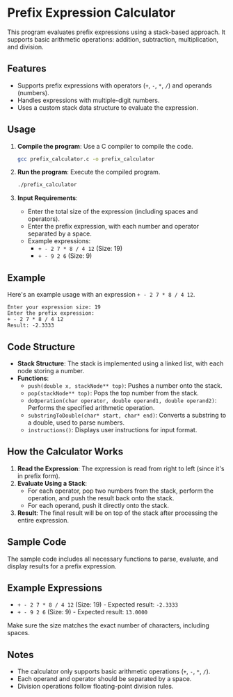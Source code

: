 # Prefix Expression Calculator

This program evaluates prefix expressions using a stack-based approach. It supports basic arithmetic operations: addition, subtraction, multiplication, and division.

## Features

- Supports prefix expressions with operators (`+`, `-`, `*`, `/`) and operands (numbers).
- Handles expressions with multiple-digit numbers.
- Uses a custom stack data structure to evaluate the expression.

## Usage

1. **Compile the program**: Use a C compiler to compile the code.
   ```sh
   gcc prefix_calculator.c -o prefix_calculator
   ```
2. **Run the program**: Execute the compiled program.
   ```sh
   ./prefix_calculator
   ```

3. **Input Requirements**:
   - Enter the total size of the expression (including spaces and operators).
   - Enter the prefix expression, with each number and operator separated by a space.
   - Example expressions:
     - `+ - 2 7 * 8 / 4 12` (Size: 19)
     - `+ - 9 2 6` (Size: 9)

## Example

Here's an example usage with an expression `+ - 2 7 * 8 / 4 12`.

```
Enter your expression size: 19
Enter the prefix expression:
+ - 2 7 * 8 / 4 12
Result: -2.3333
```

## Code Structure

- **Stack Structure**: The stack is implemented using a linked list, with each node storing a number.
- **Functions**:
  - `push(double x, stackNode** top)`: Pushes a number onto the stack.
  - `pop(stackNode** top)`: Pops the top number from the stack.
  - `doOperation(char operator, double operand1, double operand2)`: Performs the specified arithmetic operation.
  - `substringToDouble(char* start, char* end)`: Converts a substring to a double, used to parse numbers.
  - `instructions()`: Displays user instructions for input format.

## How the Calculator Works

1. **Read the Expression**: The expression is read from right to left (since it's in prefix form).
2. **Evaluate Using a Stack**:
   - For each operator, pop two numbers from the stack, perform the operation, and push the result back onto the stack.
   - For each operand, push it directly onto the stack.
3. **Result**: The final result will be on top of the stack after processing the entire expression.

## Sample Code

The sample code includes all necessary functions to parse, evaluate, and display results for a prefix expression.

## Example Expressions

- `+ - 2 7 * 8 / 4 12` (Size: 19) - Expected result: `-2.3333`
- `+ - 9 2 6` (Size: 9) - Expected result: `13.0000`
  
Make sure the size matches the exact number of characters, including spaces.

## Notes

- The calculator only supports basic arithmetic operations (`+`, `-`, `*`, `/`).
- Each operand and operator should be separated by a space.
- Division operations follow floating-point division rules.
